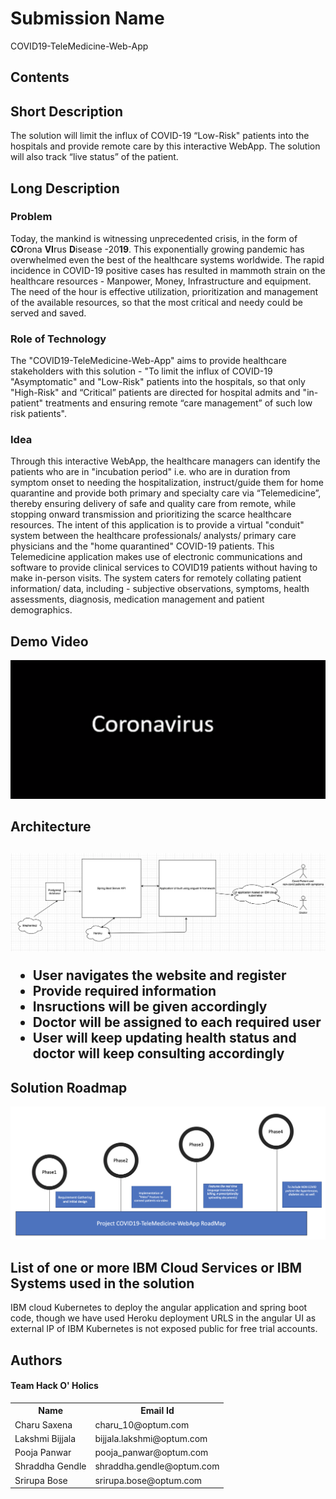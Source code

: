 <h1>Submission Name</h1> <p>COVID19-TeleMedicine-Web-App</p>
<h2>Contents</h2>
<h2>Short Description</h2> <p>The solution will limit the influx of COVID-19  “Low-Risk" patients into the hospitals and provide remote care by this interactive WebApp.
The solution will also track “live status” of the patient.</p>

<h2>Long Description</h2>
<h3>Problem</h3>
<p>Today, the mankind is witnessing unprecedented crisis, in the form of <b>CO</b>rona <b>VI</b>rus <b>D</b>isease -20<b>19</b>. This exponentially growing pandemic has overwhelmed even the best of the healthcare systems worldwide. The rapid incidence in COVID-19 positive cases has resulted in mammoth strain on the healthcare resources - Manpower, Money, Infrastructure and equipment. The need of the hour is effective utilization, prioritization and management of the available resources, so that the most critical and needy could be served and saved.</p>
<h3>Role of Technology</h3>
<p>The "COVID19-TeleMedicine-Web-App" aims to provide healthcare stakeholders with this solution - "To limit the influx of COVID-19 "Asymptomatic" and "Low-Risk" patients into the hospitals, so that only "High-Risk" and “Critical” patients are directed for hospital admits and "in-patient" treatments and ensuring remote “care management” of such low risk patients".</p>
<h3>Idea</h3>
<p>
Through this interactive WebApp, the healthcare managers can identify the patients who are in "incubation period" i.e. who are in duration from symptom onset to needing the hospitalization, instruct/guide them for home quarantine and provide both primary and specialty care via “Telemedicine”, thereby ensuring delivery of safe and quality care from remote, while stopping onward transmission and prioritizing the scarce healthcare resources.
The intent of this application is to provide a virtual "conduit" system between the healthcare professionals/ analysts/ primary care physicians and the "home quarantined" COVID-19 patients. This Telemedicine application makes use of electronic communications and software to provide clinical services to COVID19 patients without having to make in-person visits. The system caters for remotely collating patient information/ data, including - subjective observations, symptoms, health assessments, diagnosis, medication management and patient demographics.</p>
<h2>Demo Video</h2><p><a href="https://youtu.be/EIOKwF0lEmE" rel="nofollow"><img src="Images/thumbNail.png" style="max-width:100%;"> </a></p>
<h2>Architecture<h2><p><p><img src="Additional-docs/architecture.png" style="max-width:100%;">
  <ul>
  <li>User navigates the website and register</li>  
  <li>Provide required information</li> 
  <li>Insructions will be given accordingly</li> 
  <li>Doctor will be assigned to each required user</li>
  <li>User will keep updating health status and doctor will keep consulting accordingly</li>
    </ul>
<h2>Solution Roadmap</h2> <p><img src="Additional-docs/roadMap.png" style="max-width:100%;"></p>
<h2>List of one or more IBM Cloud Services or IBM Systems used in the solution</h2><p>IBM cloud Kubernetes to deploy the angular application and spring boot code, though we have used Heroku deployment URLS in the angular UI as external IP of IBM Kubernetes is not exposed public for free trial accounts.</p>

<h2>Authors <h4>Team Hack O' Holics</h4></h2>
<table style="width:100%">
  <tr>
    <th>Name</th>
    <th>Email Id</th>
  </tr>
  <tr>
    <td>Charu Saxena</td>
    <td>charu_10@optum.com</td>
   </tr>
  <tr>
    <td>Lakshmi Bijjala</td>
    <td>bijjala.lakshmi@optum.com</td>
  </tr>
    <tr>
    <td>Pooja Panwar</td>
    <td>pooja_panwar@optum.com</td>
  </tr>
    <tr>
    <td>Shraddha Gendle</td>
    <td>shraddha.gendle@optum.com</td>
  </tr>
    <tr>
    <td>Srirupa Bose</td>
    <td>srirupa.bose@optum.com</td>
  </tr>
</table>






